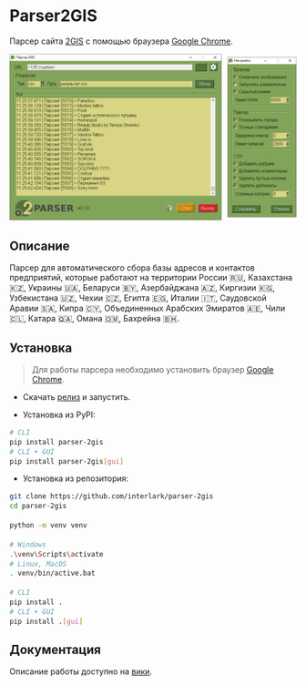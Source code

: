 # Parser2GIS
Парсер сайта [2GIS](https://2gis.ru/) с помощью браузера [Google Chrome](https://google.com/chrome).

![main](assets/screenshots/main_and_settings.png)

## Описание
Парсер для автоматического сбора базы адресов и контактов предприятий, которые работают на территории
России 🇷🇺, Казахстана 🇰🇿, Украины 🇺🇦, Беларуси 🇧🇾,
Азербайджана 🇦🇿, Киргизии 🇰🇬, Узбекистана 🇺🇿, Чехии 🇨🇿, Египта 🇪🇬, Италии 🇮🇹, Саудовской Аравии 🇸🇦, Кипра 🇨🇾, Объединенных Арабских Эмиратов 🇦🇪, Чили 🇨🇱, Катара 🇶🇦, Омана 🇴🇲, Бахрейна 🇧🇭.

## Установка
> Для работы парсера необходимо установить браузер [Google Chrome](https://google.com/chrome).

- Скачать [релиз](https://github.com/interlark/parser-2gis/releases/latest) и запустить.

- Установка из PyPI:
```bash
# CLI
pip install parser-2gis
# CLI + GUI
pip install parser-2gis[gui]
```

- Установка из репозитория:
```bash
git clone https://github.com/interlark/parser-2gis
cd parser-2gis

python -m venv venv

# Windows
.\venv\Scripts\activate
# Linux, MacOS
. venv/bin/active.bat

# CLI
pip install .
# CLI + GUI
pip install .[gui]
```

## Документация
Описание работы доступно на [вики](https://github.com/interlark/parser-2gis/wiki).
